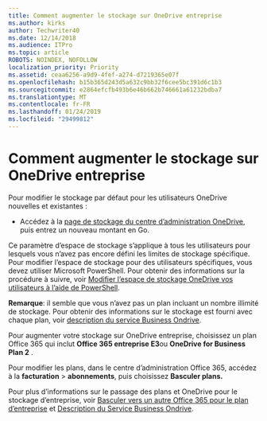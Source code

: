 ```yaml
---
title: Comment augmenter le stockage sur OneDrive entreprise
ms.author: kirks
author: Techwriter40
ms.date: 12/14/2018
ms.audience: ITPro
ms.topic: article
ROBOTS: NOINDEX, NOFOLLOW
localization_priority: Priority
ms.assetid: ceaa6256-a9d9-4fef-a274-d7219365e07f
ms.openlocfilehash: b15b365d243d5a632c9bb32f6cee5bc391d6c1b3
ms.sourcegitcommit: e2864efcfb493b6e46b662b746661a61232bdba7
ms.translationtype: MT
ms.contentlocale: fr-FR
ms.lasthandoff: 01/24/2019
ms.locfileid: "29499812"
---
```

# <a name="how-to-increase-storage-in-onedrive-for-business"></a>Comment augmenter le stockage sur OneDrive entreprise

Pour modifier le stockage par défaut pour les utilisateurs OneDrive nouvelles et existantes :
  
- Accédez à la [page de stockage du centre d’administration OneDrive](https://admin.onedrive.com/?v=StorageSettings), puis entrez un nouveau montant en Go.
    
Ce paramètre d’espace de stockage s’applique à tous les utilisateurs pour lesquels vous n’avez pas encore défini les limites de stockage spécifique. Pour modifier l’espace de stockage pour des utilisateurs spécifiques, vous devez utiliser Microsoft PowerShell. Pour obtenir des informations sur la procédure à suivre, voir [Modifier l’espace de stockage OneDrive vos utilisateurs à l’aide de PowerShell](https://go.microsoft.com/fwlink/?linkid=866402). 
  
 **Remarque**: il semble que vous n’avez pas un plan incluant un nombre illimité de stockage. Pour obtenir des informations sur le stockage est fourni avec chaque plan, voir [description du service Business Ondrive](https://go.microsoft.com/fwlink/p/?LinkID=826071).
  
Pour augmenter votre stockage sur OneDrive entreprise, choisissez un plan Office 365 qui inclut **Office 365 entreprise E3**ou **OneDrive for Business Plan 2** . 
  
Pour modifier les plans, dans le centre d’administration Office 365, accédez à la **facturation** \> **abonnements**, puis choisissez **Basculer plans.**
  
Pour plus d’informations sur le passage des plans et OneDrive pour le stockage d’entreprise, voir [Basculer vers un autre Office 365 pour le plan d’entreprise](https://go.microsoft.com/fwlink/?LinkId=2031117) et [Description du Service Business Ondrive](https://go.microsoft.com/fwlink/?LinkId-2031122).
  

